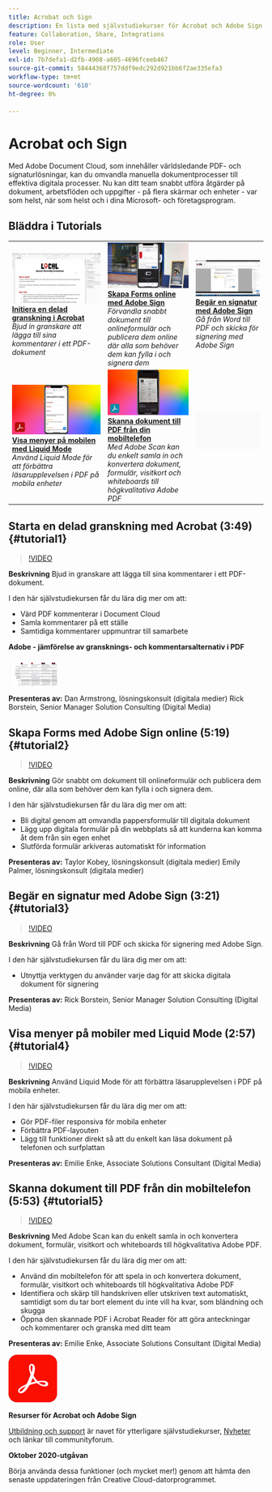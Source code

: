```yaml
---
title: Acrobat och Sign
description: En lista med självstudiekurser för Acrobat och Adobe Sign
feature: Collaboration, Share, Integrations
role: User
level: Beginner, Intermediate
exl-id: 7b7defa1-d2fb-4908-a605-4696fceeb467
source-git-commit: 58444368f757ddf9edc292d921bb6f2ae335efa3
workflow-type: tm+mt
source-wordcount: '610'
ht-degree: 0%

---
```


# Acrobat och Sign

Med Adobe Document Cloud, som innehåller världsledande PDF- och signaturlösningar, kan du omvandla manuella dokumentprocesser till effektiva digitala processer. Nu kan ditt team snabbt utföra åtgärder på dokument, arbetsflöden och uppgifter - på flera skärmar och enheter - var som helst, när som helst och i dina Microsoft- och företagsprogram.

## Bläddra i Tutorials

<table style="table-layout:fixed">
<tr>
 <td>
   <a href="acrobat-sign.md#tutorial1">
      <img alt="Starta en delad granskning i Acrobat" src="../assets/acrobat_sharedreview_armstrong.jpg" />
   </a>
    <div>
   <a href="acrobat-sign.md#tutorial1"><strong>Initiera en delad granskning i Acrobat</strong></a>
    </div>
    <em>Bjud in granskare att lägga till sina kommentarer i ett PDF-dokument</em>
    <br>
  </td>
  <td>
    <a href="acrobat-sign.md#tutorial2">
        <img alt="Skapa Forms med Adobe Sign online" src="../assets/sign_webforms_palmer-kobey_thumbnail.jpg" />
    </a>
    <div>
    <a href="acrobat-sign.md#tutorial2"><strong>Skapa Forms online med Adobe Sign</strong></a>
    </div>
    <em>Förvandla snabbt dokument till onlineformulär och publicera dem online där alla som behöver dem kan fylla i och signera dem</em>
    <br>
  </td>
  <td>
   <a href="acrobat-sign.md#tutorial3">
      <img alt="Begär en signatur med Adobe Sign" src="../assets/sign_request-signature_borstein_thumbnail.jpg" />
   </a>
    <div>
    <a href="acrobat-sign.md#tutorial3"><strong>Begär en signatur med Adobe Sign</strong></a>
    </div>
    <em>Gå från Word till PDF och skicka för signering med Adobe Sign</em>
    <br>
  </td>
</tr>
<tr>
 <td>
   <a href="acrobat-sign.md#tutorial4">
      <img alt="Visa menyer på mobilen med Liquid Mode" src="../assets/acrobat_liquidmode_enke_thumbnail.jpg" />
   </a>
    <div>
   <a href="acrobat-sign.md#tutorial4"><strong>Visa menyer på mobilen med Liquid Mode</strong></a>
    </div>
    <em>Använd Liquid Mode för att förbättra läsarupplevelsen i PDF på mobila enheter</em>
    <br>
  </td>
  <td>
    <a href="acrobat-sign.md#tutorial5">
        <img alt="Skanna dokument till PDF från din mobiltelefon" src="../assets/acrobat_scan_enke.jpg" />
    </a>
    <div>
    <a href="acrobat-sign.md#tutorial5"><strong>Skanna dokument till PDF från din mobiltelefon</strong></a>
    </div>
    <em>Med Adobe Scan kan du enkelt samla in och konvertera dokument, formulär, visitkort och whiteboards till högkvalitativa Adobe PDF</em>
    <br>
  </td>
  <td>
    <img alt="Avgränsare" src="../assets/Gray_thumbnail.png" />
    <div>
    <br>
  </td>
</tr>
</table>

## Starta en delad granskning med Acrobat (3:49) {#tutorial1}

>[!VIDEO](https://video.tv.adobe.com/v/326777?hidetitle=true)

**Beskrivning**
Bjud in granskare att lägga till sina kommentarer i ett PDF-dokument.

I den här självstudiekursen får du lära dig mer om att:
* Värd PDF kommenterar i Document Cloud
* Samla kommentarer på ett ställe
* Samtidiga kommentarer uppmuntrar till samarbete

**Adobe - jämförelse av gransknings- och kommentarsalternativ i PDF**

[![Jämförelsebild](../assets/ComparisonPDF_thumbnail_96.png)](../assets/Adobe_Review_and_Comment_Comparisons.pdf)

**Presenteras av:**
Dan Armstrong, lösningskonsult (digitala medier)
Rick Borstein, Senior Manager Solution Consulting (Digital Media)

## Skapa Forms med Adobe Sign online (5:19) {#tutorial2}

>[!VIDEO](https://video.tv.adobe.com/v/326776?hidetitle=true)

**Beskrivning**
Gör snabbt om dokument till onlineformulär och publicera dem online, där alla som behöver dem kan fylla i och signera dem.

I den här självstudiekursen får du lära dig mer om att:
* Bli digital genom att omvandla pappersformulär till digitala dokument
* Lägg upp digitala formulär på din webbplats så att kunderna kan komma åt dem från sin egen enhet
* Slutförda formulär arkiveras automatiskt för information

**Presenteras av:**
Taylor Kobey, lösningskonsult (digitala medier)
Emily Palmer, lösningskonsult (digitala medier)

## Begär en signatur med Adobe Sign (3:21) {#tutorial3}

>[!VIDEO](https://video.tv.adobe.com/v/326801?hidetitle=true)

**Beskrivning**
Gå från Word till PDF och skicka för signering med Adobe Sign.

I den här självstudiekursen får du lära dig mer om att:
* Utnyttja verktygen du använder varje dag för att skicka digitala dokument för signering

**Presenteras av:**
Rick Borstein, Senior Manager Solution Consulting (Digital Media)

## Visa menyer på mobiler med Liquid Mode (2:57) {#tutorial4}

>[!VIDEO](https://video.tv.adobe.com/v/327093?hidetitle=true)

**Beskrivning**
Använd Liquid Mode för att förbättra läsarupplevelsen i PDF på mobila enheter.

I den här självstudiekursen får du lära dig mer om att:
* Gör PDF-filer responsiva för mobila enheter
* Förbättra PDF-layouten
* Lägg till funktioner direkt så att du enkelt kan läsa dokument på telefonen och surfplattan

**Presenteras av:**
Emilie Enke, Associate Solutions Consultant (Digital Media)

## Skanna dokument till PDF från din mobiltelefon (5:53) {#tutorial5}

>[!VIDEO](https://video.tv.adobe.com/v/327094?hidetitle=true)

**Beskrivning**
Med Adobe Scan kan du enkelt samla in och konvertera dokument, formulär, visitkort och whiteboards till högkvalitativa Adobe PDF.

I den här självstudiekursen får du lära dig mer om att:
* Använd din mobiltelefon för att spela in och konvertera dokument, formulär, visitkort och whiteboards till högkvalitativa Adobe PDF
* Identifiera och skärp till handskriven eller utskriven text automatiskt, samtidigt som du tar bort element du inte vill ha kvar, som bländning och skugga
* Öppna den skannade PDF i Acrobat Reader för att göra anteckningar och kommentarer och granska med ditt team

**Presenteras av:**
Emilie Enke, Associate Solutions Consultant (Digital Media)

![DC-logotyp](../assets/Doc-Cloud-256.png)

**Resurser för Acrobat och Adobe Sign**

[Utbildning och support](https://helpx.adobe.com/support/document-cloud.html) är navet för ytterligare självstudiekurser, [Nyheter](https://helpx.adobe.com/acrobat/using/whats-new.html) och länkar till communityforum.

**Oktober 2020-utgåvan**

Börja använda dessa funktioner (och mycket mer!) genom att hämta den senaste uppdateringen från Creative Cloud-datorprogrammet.
